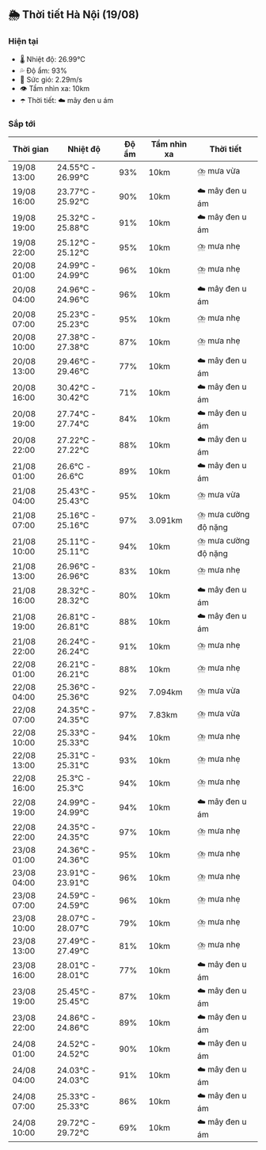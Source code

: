 ## 🌦️ Thời tiết Hà Nội (19/08)

### Hiện tại

- 🌡️ Nhiệt độ: 26.99℃
- 💦 Độ ẩm: 93%
- 💨 Sức gió: 2.29m/s
- 👁️ Tầm nhìn xa: 10km
- ☂️ Thời tiết: ☁️ mây đen u ám

### Sắp tới

| Thời gian | Nhiệt độ | Độ ẩm | Tầm nhìn xa | Thời tiết |
| --- | --- | --- | --- | --- |
| 19/08 13:00 | 24.55℃ - 26.99℃ | 93% | 10km | ⛈️ mưa vừa |
| 19/08 16:00 | 23.77℃ - 25.92℃ | 90% | 10km | ☁️ mây đen u ám |
| 19/08 19:00 | 25.32℃ - 25.88℃ | 91% | 10km | ☁️ mây đen u ám |
| 19/08 22:00 | 25.12℃ - 25.12℃ | 95% | 10km | ⛈️ mưa nhẹ |
| 20/08 01:00 | 24.99℃ - 24.99℃ | 96% | 10km | ⛈️ mưa nhẹ |
| 20/08 04:00 | 24.96℃ - 24.96℃ | 96% | 10km | ☁️ mây đen u ám |
| 20/08 07:00 | 25.23℃ - 25.23℃ | 95% | 10km | ⛈️ mưa nhẹ |
| 20/08 10:00 | 27.38℃ - 27.38℃ | 87% | 10km | ⛈️ mưa nhẹ |
| 20/08 13:00 | 29.46℃ - 29.46℃ | 77% | 10km | ☁️ mây đen u ám |
| 20/08 16:00 | 30.42℃ - 30.42℃ | 71% | 10km | ☁️ mây đen u ám |
| 20/08 19:00 | 27.74℃ - 27.74℃ | 84% | 10km | ☁️ mây đen u ám |
| 20/08 22:00 | 27.22℃ - 27.22℃ | 88% | 10km | ☁️ mây đen u ám |
| 21/08 01:00 | 26.6℃ - 26.6℃ | 89% | 10km | ☁️ mây đen u ám |
| 21/08 04:00 | 25.43℃ - 25.43℃ | 95% | 10km | ⛈️ mưa vừa |
| 21/08 07:00 | 25.16℃ - 25.16℃ | 97% | 3.091km | ⛈️ mưa cường độ nặng |
| 21/08 10:00 | 25.11℃ - 25.11℃ | 94% | 10km | ⛈️ mưa cường độ nặng |
| 21/08 13:00 | 26.96℃ - 26.96℃ | 83% | 10km | ⛈️ mưa nhẹ |
| 21/08 16:00 | 28.32℃ - 28.32℃ | 80% | 10km | ☁️ mây đen u ám |
| 21/08 19:00 | 26.81℃ - 26.81℃ | 88% | 10km | ☁️ mây đen u ám |
| 21/08 22:00 | 26.24℃ - 26.24℃ | 91% | 10km | ⛈️ mưa nhẹ |
| 22/08 01:00 | 26.21℃ - 26.21℃ | 88% | 10km | ⛈️ mưa nhẹ |
| 22/08 04:00 | 25.36℃ - 25.36℃ | 92% | 7.094km | ⛈️ mưa vừa |
| 22/08 07:00 | 24.35℃ - 24.35℃ | 97% | 7.83km | ⛈️ mưa vừa |
| 22/08 10:00 | 25.33℃ - 25.33℃ | 94% | 10km | ⛈️ mưa nhẹ |
| 22/08 13:00 | 25.31℃ - 25.31℃ | 93% | 10km | ⛈️ mưa nhẹ |
| 22/08 16:00 | 25.3℃ - 25.3℃ | 94% | 10km | ⛈️ mưa nhẹ |
| 22/08 19:00 | 24.99℃ - 24.99℃ | 94% | 10km | ☁️ mây đen u ám |
| 22/08 22:00 | 24.35℃ - 24.35℃ | 97% | 10km | ⛈️ mưa nhẹ |
| 23/08 01:00 | 24.36℃ - 24.36℃ | 95% | 10km | ⛈️ mưa nhẹ |
| 23/08 04:00 | 23.91℃ - 23.91℃ | 96% | 10km | ⛈️ mưa nhẹ |
| 23/08 07:00 | 24.59℃ - 24.59℃ | 96% | 10km | ⛈️ mưa nhẹ |
| 23/08 10:00 | 28.07℃ - 28.07℃ | 79% | 10km | ⛈️ mưa nhẹ |
| 23/08 13:00 | 27.49℃ - 27.49℃ | 81% | 10km | ⛈️ mưa nhẹ |
| 23/08 16:00 | 28.01℃ - 28.01℃ | 77% | 10km | ☁️ mây đen u ám |
| 23/08 19:00 | 25.45℃ - 25.45℃ | 87% | 10km | ☁️ mây đen u ám |
| 23/08 22:00 | 24.86℃ - 24.86℃ | 89% | 10km | ☁️ mây đen u ám |
| 24/08 01:00 | 24.52℃ - 24.52℃ | 90% | 10km | ☁️ mây đen u ám |
| 24/08 04:00 | 24.03℃ - 24.03℃ | 91% | 10km | ☁️ mây đen u ám |
| 24/08 07:00 | 25.33℃ - 25.33℃ | 86% | 10km | ☁️ mây đen u ám |
| 24/08 10:00 | 29.72℃ - 29.72℃ | 69% | 10km | ☁️ mây đen u ám |
